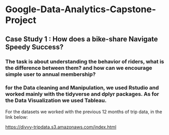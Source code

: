 # Google-Data-Analytics-Capstone-Project
## Case Study 1 : How does a bike-share Navigate Speedy Success?

### The task is about understanding the behavior of riders, what is the difference between them? and how can we encourage simple user to annual membership?

### for the Data cleaning and Manipulation, we used Rstudio and worked mainly with the tidyverse and dplyr packages. As for the Data Visualization we used Tableau.

For the datasets we worked with the previous 12 months of trip data, in the link below:

https://divvy-tripdata.s3.amazonaws.com/index.html
